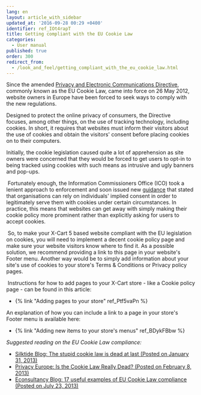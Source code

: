 ```yaml
---
lang: en
layout: article_with_sidebar
updated_at: '2016-09-28 00:29 +0400'
identifier: ref_IOt4rapT
title: Getting compliant with the EU Cookie Law
categories:
  - User manual
published: true
order: 300
redirect_from:
  - /look_and_feel/getting_compliant_with_the_eu_cookie_law.html
---
```



Since the amended [Privacy and Electronic Communications Directive](http://en.wikipedia.org/wiki/Directive_on_Privacy_and_Electronic_Communications), commonly known as the EU Cookie Law, came into force on 26 May 2012, website owners in Europe have been forced to seek ways to comply with the new regulations.

Designed to protect the online privacy of consumers, the Directive focuses, among other things, on the use of tracking technology, including cookies. In short, it requires that websites must inform their visitors about the use of cookies and obtain the visitors' consent before placing cookies on to their computers. 

Initially, the cookie legislation caused quite a lot of apprehension as site owners were concerned that they would be forced to get users to opt-in to being tracked using cookies with such means as intrusive and ugly banners and pop-ups.

 Fortunately enough, the Information Commissioners Office (ICO) took a lenient approach to enforcement and soon issued new [guidance](http://ico.org.uk/news/current_topics/~/media/documents/library/Privacy_and_electronic/Practical_application/cookies_guidance_v3.ashx) that stated that organisations can rely on individuals' implied consent in order to legitimately serve them with cookies under certain circumstances. In practice, this means that websites can get away with simply making their cookie policy more prominent rather than explicitly asking for users to accept cookies. 

 So, to make your X-Cart 5 based website compliant with the EU legislation on cookies, you will need to implement a decent cookie policy page and make sure your website visitors know where to find it. As a possible solution, we recommend providing a link to this page in your website's Footer menu. Another way would be to simply add information about your site's use of cookies to your store's Terms & Conditions or Privacy policy pages.

 Instructions for how to add pages to your X-Cart store - like a Cookie policy page - can be found in this article:

*   {% link "Adding pages to your store" ref_Ptf5vaPn %}

An explanation of how you can include a link to a page in your store's Footer menu is available here:

*   {% link "Adding new items to your store's menus" ref_BDykFBbw %}

_Suggested reading on the EU Cookie Law compliance:_

*   [Silktide Blog: The stupid cookie law is dead at last (Posted on January 31, 2013)](http://blog.silktide.com/2013/01/the-stupid-cookie-law-is-dead-at-last/)
*   [Privacy Europe: Is the Cookie Law Really Dead? (Posted on February 8, 2013)](http://www.privacy-europe.com/blog/is-the-cookie-law-really-dead/ "http://www.privacy-europe.com/blog/is-the-cookie-law-really-dead/")
*   [Econsultancy Blog: 17 useful examples of EU Cookie Law compliance (Posted on July 23, 2013)](https://econsultancy.com/blog/63118-17-useful-examples-of-eu-cookie-law-compliance "https://econsultancy.com/blog/63118-17-useful-examples-of-eu-cookie-law-compliance")
